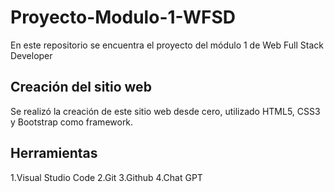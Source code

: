 # Proyecto-Modulo-1-WFSD
En este repositorio se encuentra el proyecto del módulo 1 de Web Full Stack Developer

## Creación del sitio web
Se realizó la creación de este sitio web desde cero, utilizado HTML5, CSS3 y Bootstrap como framework.

## Herramientas
1.Visual Studio Code
2.Git
3.Github
4.Chat GPT
